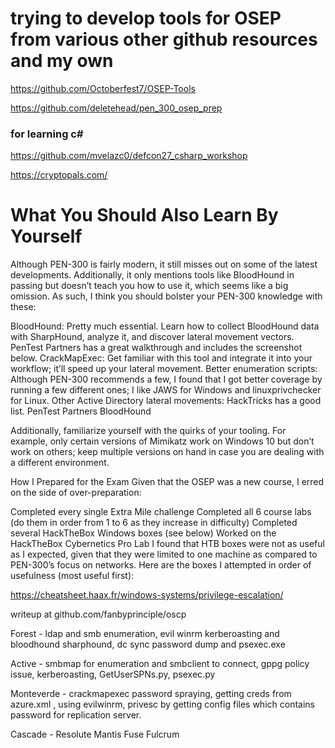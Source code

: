 # trying to develop tools for OSEP from various other github resources and my own

https://github.com/Octoberfest7/OSEP-Tools

https://github.com/deletehead/pen_300_osep_prep

### for learning c#

https://github.com/mvelazc0/defcon27_csharp_workshop

https://cryptopals.com/

# What You Should Also Learn By Yourself 
Although PEN-300 is fairly modern, it still misses out on some of the latest developments. Additionally, it only mentions tools like BloodHound in passing but doesn’t teach you how to use it, which seems like a big omission. As such, I think you should bolster your PEN-300 knowledge with these:

BloodHound: Pretty much essential. Learn how to collect BloodHound data with SharpHound, analyze it, and discover lateral movement vectors. PenTest Partners has a great walkthrough and includes the screenshot below.
CrackMapExec: Get familiar with this tool and integrate it into your workflow; it’ll speed up your lateral movement.
Better enumeration scripts: Although PEN-300 recommends a few, I found that I got better coverage by running a few different ones; I like JAWS for Windows and linuxprivchecker for Linux.
Other Active Directory lateral movements: HackTricks has a good list.
PenTest Partners BloodHound

Additionally, familiarize yourself with the quirks of your tooling. For example, only certain versions of Mimikatz work on Windows 10 but don’t work on others; keep multiple versions on hand in case you are dealing with a different environment.

How I Prepared for the Exam 
Given that the OSEP was a new course, I erred on the side of over-preparation:

Completed every single Extra Mile challenge
Completed all 6 course labs (do them in order from 1 to 6 as they increase in difficulty)
Completed several HackTheBox Windows boxes (see below)
Worked on the HackTheBox Cybernetics Pro Lab
I found that HTB boxes were not as useful as I expected, given that they were limited to one machine as compared to PEN-300’s focus on networks. Here are the boxes I attempted in order of usefulness (most useful first):

https://cheatsheet.haax.fr/windows-systems/privilege-escalation/

writeup at github.com/fanbyprinciple/oscp

Forest - ldap and smb enumeration, evil winrm kerberoasting and  bloodhound sharphound, dc sync password dump and psexec.exe

Active - smbmap for enumeration and smbclient to connect, gppg policy issue, kerberoasting, GetUserSPNs.py, psexec.py

Monteverde - crackmapexec password spraying, getting creds from azure.xml , using evilwinrm, privesc by getting config files which contains password for replication server.

Cascade - 
Resolute
Mantis
Fuse
Fulcrum




